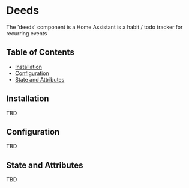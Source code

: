 # Deeds

The 'deeds' component is a Home Assistant is a habit / todo tracker for recurring events

## Table of Contents

* [Installation](#installation)
* [Configuration](#configuration)
* [State and Attributes](#state-and-attributes)

## Installation

TBD

## Configuration

TBD

## State and Attributes

TBD